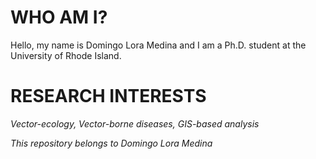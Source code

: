 # WHO AM I?
Hello, my name is Domingo Lora Medina and I am a Ph.D. student at the University of Rhode Island. 


# **RESEARCH INTERESTS**
_Vector-ecology, Vector-borne diseases, GIS-based analysis_ 

_This repository belongs to Domingo Lora Medina_
